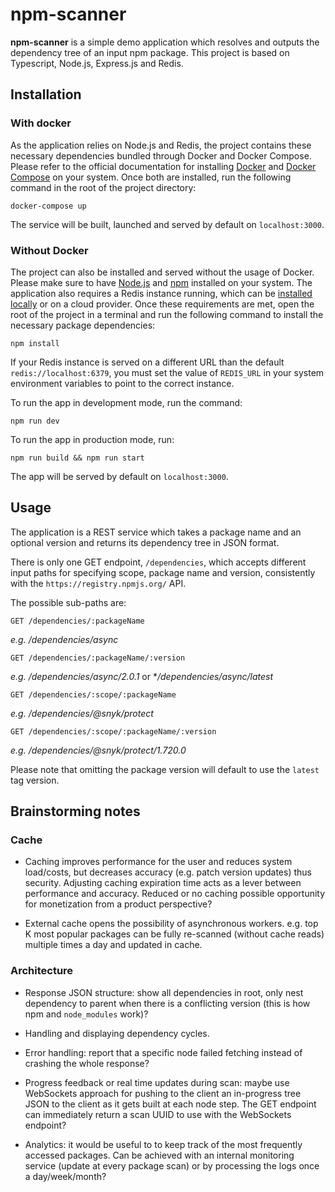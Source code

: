 # npm-scanner

**npm-scanner** is a simple demo application which resolves and outputs the dependency tree of an input npm package.
This project is based on Typescript, Node.js, Express.js and Redis.

## Installation

### With docker
As the application relies on Node.js and Redis, the project contains these necessary dependencies bundled through Docker and Docker Compose.
Please refer to the official documentation for installing [Docker](https://docs.docker.com/get-docker/) and [Docker Compose](https://docs.docker.com/compose/) on your system.
Once both are installed, run the following command in the root of the project directory:

    docker-compose up

The service will be built, launched and served by default on `localhost:3000`.

### Without Docker
The project can also be installed and served without the usage of Docker.
Please make sure to have [Node.js](https://nodejs.org/en/download/) and [npm](https://docs.npmjs.com/downloading-and-installing-node-js-and-npm/) installed on your system.
The application also requires a Redis instance running, which can be [installed locally](https://redis.io/topics/quickstart) or on a cloud provider.
Once these requirements are met, open the root of the project in a terminal and run the following command to install the necessary package dependencies:

    npm install

If your Redis instance is served on a different URL than the default `redis://localhost:6379`, you must set the value of `REDIS_URL` in your system environment variables to point to the correct instance.

To run the app in development mode, run the command:

    npm run dev

To run the app in production mode, run:

    npm run build && npm run start

The app will be served by default on `localhost:3000`.

## Usage
The application is a REST service which takes a package name and an optional version and returns its dependency tree in JSON format.

There is only one GET endpoint, `/dependencies`, which accepts different input paths for specifying scope, package name and version, consistently with the `https://registry.npmjs.org/` API.

The possible sub-paths are:

    GET /dependencies/:packageName
**e.g.* /dependencies/async*

    GET /dependencies/:packageName/:version
**e.g.* /dependencies/async/2.0.1* or **/dependencies/async/latest*

    GET /dependencies/:scope/:packageName
**e.g.* /dependencies/@snyk/protect*

    GET /dependencies/:scope/:packageName/:version
**e.g.* /dependencies/@snyk/protect/1.720.0*

Please note that omitting the package version will default to use the `latest` tag version.


## Brainstorming notes

### Cache
- Caching improves performance for the user and reduces system load/costs, but decreases accuracy (e.g. patch version updates) thus security. Adjusting caching expiration time acts as a lever between performance and accuracy. Reduced or no caching possible opportunity for monetization from a product perspective?

- External cache opens the possibility of asynchronous workers. e.g. top K most popular packages can be fully re-scanned (without cache reads) multiple times a day and updated in cache.

### Architecture
- Response JSON structure: show all dependencies in root, only nest dependency to parent when there is a conflicting version (this is how npm and `node_modules` work)?

- Handling and displaying dependency cycles.

- Error handling: report that a specific node failed fetching instead of crashing the whole response?

- Progress feedback or real time updates during scan: maybe use WebSockets approach for pushing to the client an in-progress tree JSON to the client as it gets built at each node step. The GET endpoint can immediately return a scan UUID to use with the WebSockets endpoint?

- Analytics: it would be useful to to keep track of the most frequently accessed packages. Can be achieved with an internal monitoring service (update at every package scan) or by processing the logs once a day/week/month?
